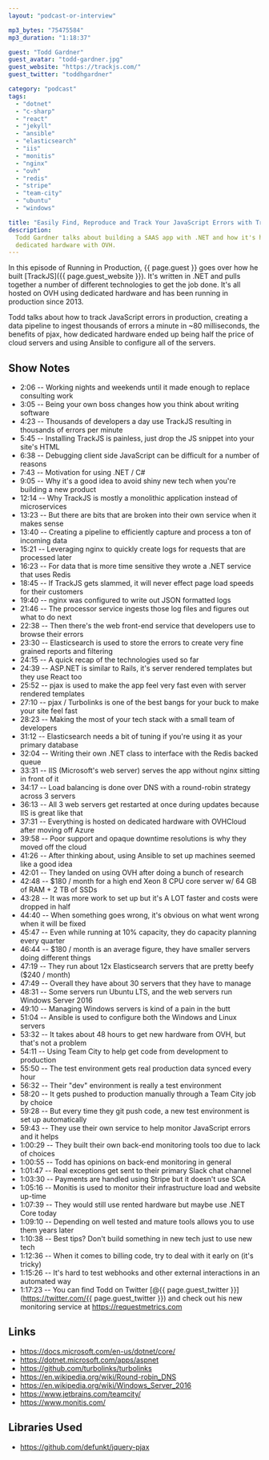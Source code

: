 ```yaml
---
layout: "podcast-or-interview"

mp3_bytes: "75475584"
mp3_duration: "1:18:37"

guest: "Todd Gardner"
guest_avatar: "todd-gardner.jpg"
guest_website: "https://trackjs.com/"
guest_twitter: "toddhgardner"

category: "podcast"
tags:
  - "dotnet"
  - "c-sharp"
  - "react"
  - "jekyll"
  - "ansible"
  - "elasticsearch"
  - "iis"
  - "monitis"
  - "nginx"
  - "ovh"
  - "redis"
  - "stripe"
  - "team-city"
  - "ubuntu"
  - "windows"

title: "Easily Find, Reproduce and Track Your JavaScript Errors with TrackJS"
description:
  Todd Gardner talks about building a SAAS app with .NET and how it's hosted on
  dedicated hardware with OVH.
---
```


In this episode of Running in Production, {{ page.guest }} goes over how he
built [TrackJS]({{ page.guest_website }}). It's written in .NET and pulls
together a number of different technologies to get the job done. It's all
hosted on OVH using dedicated hardware and has been running in production since
2013.

Todd talks about how to track JavaScript errors in production, creating a
data pipeline to ingest thousands of errors a minute in ~80 milliseconds, the
benefits of pjax, how dedicated hardware ended up being half the price of
cloud servers and using Ansible to configure all of the servers.

## Show Notes

- 2:06 -- Working nights and weekends until it made enough to replace consulting work
- 3:05 -- Being your own boss changes how you think about writing software
- 4:23 -- Thousands of developers a day use TrackJS resulting in thousands of errors per minute
- 5:45 -- Installing TrackJS is painless, just drop the JS snippet into your site's HTML
- 6:38 -- Debugging client side JavaScript can be difficult for a number of reasons
- 7:43 -- Motivation for using .NET / C#
- 9:05 -- Why it's a good idea to avoid shiny new tech when you're building a new product
- 12:14 -- Why TrackJS is mostly a monolithic application instead of microservices
- 13:23 -- But there are bits that are broken into their own service when it makes sense
- 13:40 -- Creating a pipeline to efficiently capture and process a ton of incoming data
- 15:21 -- Leveraging nginx to quickly create logs for requests that are processed later
- 16:23 -- For data that is more time sensitive they wrote a .NET service that uses Redis
- 18:45 -- If TrackJS gets slammed, it will never effect page load speeds for their customers
- 19:40 -- nginx was configured to write out JSON formatted logs
- 21:46 -- The processor service ingests those log files and figures out what to do next
- 22:38 -- Then there's the web front-end service that developers use to browse their errors
- 23:30 -- Elasticsearch is used to store the errors to create very fine grained reports and filtering
- 24:15 -- A quick recap of the technologies used so far
- 24:39 -- ASP.NET is similar to Rails, it's server rendered templates but they use React too
- 25:52 -- pjax is used to make the app feel very fast even with server rendered templates
- 27:10 -- pjax / Turbolinks is one of the best bangs for your buck to make your site feel fast
- 28:23 -- Making the most of your tech stack with a small team of developers
- 31:12 -- Elasticsearch needs a bit of tuning if you're using it as your primary database
- 32:04 -- Writing their own .NET class to interface with the Redis backed queue
- 33:31 -- IIS (Microsoft's web server) serves the app without nginx sitting in front of it
- 34:17 -- Load balancing is done over DNS with a round-robin strategy across 3 servers
- 36:13 -- All 3 web servers get restarted at once during updates because IIS is great like that
- 37:31 -- Everything is hosted on dedicated hardware with OVHCloud after moving off Azure
- 39:58 -- Poor support and opaque downtime resolutions is why they moved off the cloud
- 41:26 -- After thinking about, using Ansible to set up machines seemed like a good idea
- 42:01 -- They landed on using OVH after doing a bunch of research
- 42:48 -- $180 / month for a high end Xeon 8 CPU core server w/ 64 GB of RAM + 2 TB of SSDs
- 43:28 -- It was more work to set up but it's A LOT faster and costs were dropped in half
- 44:40 -- When something goes wrong, it's obvious on what went wrong when it will be fixed
- 45:47 -- Even while running at 10% capacity, they do capacity planning every quarter
- 46:44 -- $180 / month is an average figure, they have smaller servers doing different things
- 47:19 -- They run about 12x Elasticsearch servers that are pretty beefy ($240 / month)
- 47:49 -- Overall they have about 30 servers that they have to manage
- 48:31 -- Some servers run Ubuntu LTS, and the web servers run Windows Server 2016
- 49:10 -- Managing Windows servers is kind of a pain in the butt
- 51:04 -- Ansible is used to configure both the Windows and Linux servers
- 53:32 -- It takes about 48 hours to get new hardware from OVH, but that's not a problem
- 54:11 -- Using Team City to help get code from development to production
- 55:50 -- The test environment gets real production data synced every hour
- 56:32 -- Their "dev" environment is really a test environment
- 58:20 -- It gets pushed to production manually through a Team City job by choice
- 59:28 -- But every time they git push code, a new test environment is set up automatically
- 59:43 -- They use their own service to help monitor JavaScript errors and it helps
- 1:00:29 -- They built their own back-end monitoring tools too due to lack of choices
- 1:00:55 -- Todd has opinions on back-end monitoring in general
- 1:01:47 -- Real exceptions get sent to their primary Slack chat channel
- 1:03:30 -- Payments are handled using Stripe but it doesn't use SCA
- 1:05:16 -- Monitis is used to monitor their infrastructure load and website up-time 
- 1:07:39 -- They would still use rented hardware but maybe use .NET Core today
- 1:09:10 -- Depending on well tested and mature tools allows you to use them years later
- 1:10:38 -- Best tips? Don't build something in new tech just to use new tech 
- 1:12:36 -- When it comes to billing code, try to deal with it early on (it's tricky)
- 1:15:26 -- It's hard to test webhooks and other external interactions in an automated way
- 1:17:23 -- You can find Todd on Twitter [@{{ page.guest_twitter }}](https://twitter.com/{{ page.guest_twitter }}) and check out his new monitoring service at <https://requestmetrics.com>

## Links

- <https://docs.microsoft.com/en-us/dotnet/core/>
- <https://dotnet.microsoft.com/apps/aspnet>
- <https://github.com/turbolinks/turbolinks>
- <https://en.wikipedia.org/wiki/Round-robin_DNS>
- <https://en.wikipedia.org/wiki/Windows_Server_2016>
- <https://www.jetbrains.com/teamcity/>
- <https://www.monitis.com/>

## Libraries Used

- <https://github.com/defunkt/jquery-pjax>
